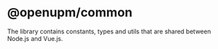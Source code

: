 # @openupm/common

The library contains constants, types and utils that are shared between Node.js and Vue.js.
